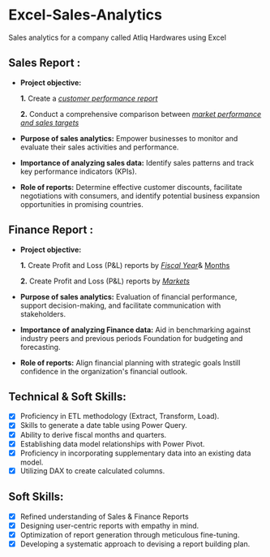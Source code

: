 # Excel-Sales-Analytics
Sales analytics for a company called Atliq Hardwares using Excel

## Sales Report :

- **Project objective:** 

    **1.** Create a _[customer performance report](https://github.com/Shivam-Uniyal/Excel-Sales-Analytics/blob/1eac5412247338bd362c4a69e7ae37c73d005a9d/Customer%20Performance%20Report.pdf)_ 

    **2.** Conduct a comprehensive comparison between _[market performance and sales targets](https://github.com/Shivam-Uniyal/Excel-Sales-Analytics/blob/2e2a225be804c52e517e3380059dd2e5fd5bc84a/Market%20Performance%20vs%20Target%20Report.pdf)_

- **Purpose of sales analytics:** Empower businesses to monitor and evaluate their sales activities and performance.

- **Importance of analyzing sales data:** Identify sales patterns and track key performance indicators (KPIs).

- **Role of reports:** Determine effective customer discounts, facilitate negotiations with consumers, and identify potential business expansion opportunities in promising countries.


## Finance Report :

- **Project objective:** 

    **1.** Create Profit and Loss (P&L) reports by _[Fiscal Year](https://github.com/Shivam-Uniyal/Excel-Sales-Analytics/blob/15bd649e8db57003fd5fe4e732d5e1a9c21ffe85/P%26L%20Statement%20by%20Fiscal%20Year.pdf)_& [Months](https://github.com/Shivam-Uniyal/Excel-Sales-Analytics/blob/6266a7ebd3702bdc4fc82ecc957f292a48afaca9/P%26L%20Statement%20by%20Months.pdf)

   **2.** Create Profit and Loss (P&L) reports by _[Markets](https://github.com/Shivam-Uniyal/Excel-Sales-Analytics/blob/15bd649e8db57003fd5fe4e732d5e1a9c21ffe85/P%26L%20Statement%20by%20Markets.pdf)_

- **Purpose of sales analytics:** Evaluation of financial performance, support decision-making, and facilitate communication with stakeholders.

- **Importance of analyzing Finance data:** Aid in benchmarking against industry peers and previous periods Foundation for budgeting and forecasting.

- **Role of reports:** Align financial planning with strategic goals Instill confidence in the organization's financial outlook.


## Technical & Soft Skills:
- [x]	Proficiency in ETL methodology (Extract, Transform, Load).
- [x]	Skills to generate a date table using Power Query.
- [x]	Ability to derive fiscal months and quarters.
- [x]	Establishing data model relationships with Power Pivot.
- [x]	Proficiency in incorporating supplementary data into an existing data model.
- [x]	Utilizing DAX to create calculated columns.

## Soft Skills:
- [x]	Refined understanding of Sales & Finance Reports
- [x]	Designing user-centric reports with empathy in mind.
- [x]	Optimization of report generation through meticulous fine-tuning.
- [x]	Developing a systematic approach to devising a report building plan.
